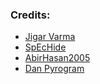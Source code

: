 

### Credits:
* [Jigar Varma](https://github.com/Jigarvarma2005)
* [SpEcHide](https://github.com/spechide)
* [AbirHasan2005](https://github.com/AbirHasan2005)
* [Dan Pyrogram](https://heroku.com/deploy?template=https://github.com/Esther-Lopez/jv-cb/tree/ustable)
